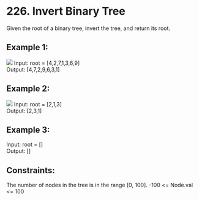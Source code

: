 # 226. Invert Binary Tree

Given the root of a binary tree, invert the tree, and return its root.

## Example 1:
![](../../../images/invert-tree-1.jpg)
Input: root = [4,2,7,1,3,6,9]  
Output: [4,7,2,9,6,3,1]  

## Example 2:
![](../../../images/invert-tree-2.jpg)
Input: root = [2,1,3]  
Output: [2,3,1]  

## Example 3:
Input: root = []  
Output: []  
 

## Constraints:
The number of nodes in the tree is in the range [0, 100].
-100 <= Node.val <= 100